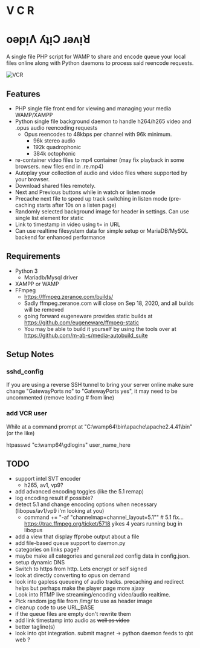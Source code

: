 # V C R

# oǝpᴉɅ ʎʇᴉϽ ɹǝʌᴉꓤ

A single file PHP script for WAMP to share and encode queue your local files online along with Python daemons to process said reencode requests.

![VCR](https://cdn.mos.cms.futurecdn.net/w48feV8za6DRPBSuvyvpPB-1200-80.jpg)

## Features

* PHP single file front end for viewing and managing your media WAMP/XAMPP
* Python single file background daemon to handle h264/h265 video and .opus audio reencoding requests
  * Opus reencodes to 48kbps per channel with 96k minimum.
    * 96k stereo audio
    * 192k quadrophonic
    * 384k octophonic
* re-container video files to mp4 container (may fix playback in some browsers. new files end in .re.mp4)
* Autoplay your collection of audio and video files where supported by your browser.
* Download shared files remotely. 
* Next and Previous buttons while in watch or listen mode
* Precache next file to speed up track switching in listen mode (pre-caching starts after 10s on a listen page)
* Randomly selected background image for header in settings. Can use single list element for static
* Link to timestamp in video using t= in URL
* Can use realtime filesystem data for simple setup or MariaDB/MySQL backend for enhanced performance

## Requirements
* Python 3
  * Mariadb/Mysql driver
* XAMPP or WAMP
* FFmpeg
  * https://ffmpeg.zeranoe.com/builds/
  * Sadly ffmpeg.zeranoe.com will close on Sep 18, 2020, and all builds will be removed
  * going forward eugeneware provides static builds at https://github.com/eugeneware/ffmpeg-static
  * You may be able to build it yourself by using the tools over at https://github.com/m-ab-s/media-autobuild_suite


## Setup Notes

### sshd_config

If you are using a reverse SSH tunnel to bring your server online make sure 
change "GatewayPorts no" to "GatewayPorts yes", it may need to be uncommented
(remove leading # from line)

### add VCR user

While at a command prompt at "C:\wamp64\bin\apache\apache2.4.41\bin" (or the like)

htpasswd "c:\wamp64\gdlogins" user_name_here

## TODO
* support intel SVT encoder
  * h265, av1, vp9?
* add advanced encoding toggles (like the 5.1 remap)
* log encoding result if possible?
* detect 5.1 and change encoding options when necessary (libopus/av1/vp9 i'm looking at you)
  * command += "-af \"channelmap=channel_layout=5.1\""  # 5.1 fix... https://trac.ffmpeg.org/ticket/5718 yikes 4 years running bug in libopus
* add a view that display ffprobe output about a file
* add file-based queue support to daemon.py
* categories on links page?
* maybe make all categories and generalized config data in config.json. 
* setup dynamic DNS
* Switch to https from http. Lets encrypt or self signed
* look at directly converting to opus on demand
* look into gapless queueing of audio tracks. precaching and redirect helps but perhaps make the player page more ajaxy
* Look into RTMP live streaming/encoding video/audio realtime.
* Pick random jpg file from /img/ to use as header image
* cleanup code to use URL_BASE
* if the queue files are empty don't rewrite them
* add link timestamp into audio as ~~well as video~~
* better tagline(s)
* look into qbt integration. submit magnet -> python daemon feeds to qbt web ?
